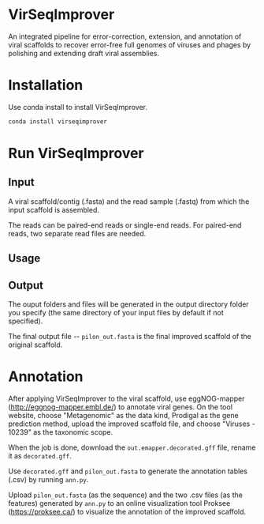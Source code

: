 # VirSeqImprover

An integrated pipeline for error-correction, extension, and annotation of viral scaffolds to recover error-free full genomes of viruses and phages by polishing and extending draft viral assemblies.

# Installation

Use conda install to install VirSeqImprover.

```bash
conda install virseqimprover
```

# Run VirSeqImprover

## Input

A viral scaffold/contig (.fasta) and the read sample (.fastq) from which the input scaffold is assembled.

The reads can be paired-end reads or single-end reads. For paired-end reads, two separate read files are needed.

## Usage

## Output

The ouput folders and files will be generated in the output directory folder you specify (the same directory of your input files by default if not specified).

The final output file -- ```pilon_out.fasta``` is the final improved scaffold of the original scaffold.

# Annotation

After applying VirSeqImprover to the viral scaffold, use eggNOG-mapper (http://eggnog-mapper.embl.de/) to annotate viral genes. On the tool website, choose "Metagenomic" as the data kind, Prodigal as the gene prediction method, upload the improved scaffold file, and choose "Viruses - 10239" as the taxonomic scope.

When the job is done, download the ```out.emapper.decorated.gff``` file, rename it as ```decorated.gff```.

Use ```decorated.gff``` and ```pilon_out.fasta``` to generate the annotation tables (.csv) by running ```ann.py```.

Upload ```pilon_out.fasta``` (as the sequence) and the two .csv files (as the features) generated by ```ann.py``` to an online visualization tool Proksee (https://proksee.ca/) to visualize the annotation of the improved scaffold.
